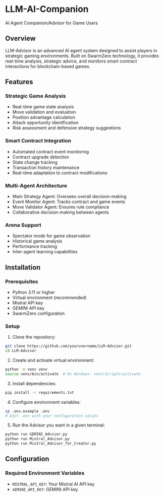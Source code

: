# LLM-AI-Companion
AI Agent Companion/Advisor for Game Users

## Overview
LLM-Advisor is an advanced AI agent system designed to assist players in strategic gaming environments. Built on SwarmZero technology, it provides real-time analysis, strategic advice, and monitors smart contract interactions for blockchain-based games.

## Features

### Strategic Game Analysis
- Real-time game state analysis
- Move validation and evaluation
- Position advantage calculation
- Attack opportunity identification
- Risk assessment and defensive strategy suggestions

### Smart Contract Integration
- Automated contract event monitoring
- Contract upgrade detection
- State change tracking
- Transaction history maintenance
- Real-time adaptation to contract modifications

### Multi-Agent Architecture
- Main Strategy Agent: Oversees overall decision-making
- Event Monitor Agent: Tracks contract and game events
- Move Validator Agent: Ensures rule compliance
- Collaborative decision-making between agents

### Arena Support
- Spectator mode for game observation
- Historical game analysis
- Performance tracking
- Inter-agent learning capabilities

## Installation

### Prerequisites
- Python 3.11 or higher
- Virtual environment (recommended)
- Mistral API key
- GEMINI API key
- SwarmZero configuration

### Setup
1. Clone the repository:
```bash
git clone https://github.com/yourusername/LLM-Advisor.git
cd LLM-Advisor
```

2. Create and activate virtual environment:
```bash
python -m venv venv
source venv/bin/activate  # On Windows: venv\Scripts\activate
```

3. Install dependencies:
```bash
pip install -r requirements.txt
```

4. Configure environment variables:
```bash
cp .env.example .env
# Edit .env with your configuration values
```

5. Run the Advisor you want in a given terminal:
```bash
python run GEMINI_Advisor.py
python run Mistral_Advisor.py
python run Mistral_Advisor_for_Creator.py
```

## Configuration

### Required Environment Variables
- `MISTRAL_API_KEY`: Your Mistral AI API key
- `GEMINI_API_KEY`: GEMINI API key


